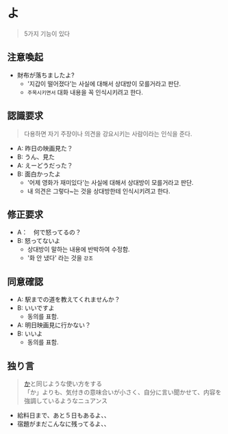# よ

> 5가지 기능이 있다

## 注意喚起

- 財布が落ちましたよ?
  - '지갑이 떨어졌다'는 사실에 대해서 상대방이 모를거라고 판단.  
  - `주목시키면서` 대화 내용을 꼭 인식시키려고 한다.  

## 認識要求

> 다용하면 자기 주장이나 의견을 강요시키는 사람이라는 인식을 준다.

- A: 昨日の映画見た？
- B: うん、見た
- A: えーどうだった？
- B: 面白かったよ
  - '어제 영화가 재미있다'는 사실에 대해서 상대방이 모를거라고 판단.
  - 내 의견은 그렇다~는 것을 상대방한테 인식시키려고 한다.

## 修正要求

- A：　何で怒ってるの？
- B: 怒ってないよ
  - 상대방이 말하는 내용에 반박하여 수정함.
  - '화 안 냈다' 라는 것을 `강조`

## 同意確認

- A: 駅までの道を教えてくれませんか？
- B: いいですよ
  - 동의를 표함.
- A: 明日映画見に行かない？
- B: いいよ
  - 동의를 표함.

## 独り言

> [か](./ka.md#気付き、納得、感嘆)と同じような使い方をする  
> 「か」よりも、気付きの意味合いが小さく、自分に言い聞かせて、内容を強調しているようなニュアンス  

- 給料日まで、あと５日もあるよ、、  
- 宿題がまだこんなに残ってるよ、、  